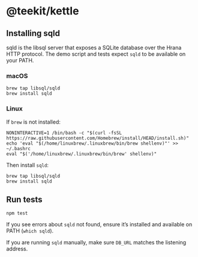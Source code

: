 # @teekit/kettle

## Installing sqld

sqld is the libsql server that exposes a SQLite database over the
Hrana HTTP protocol. The demo script and tests expect `sqld` to be
available on your PATH.

### macOS

```
brew tap libsql/sqld
brew install sqld
```

### Linux

If `brew` is not installed:
```
NONINTERACTIVE=1 /bin/bash -c "$(curl -fsSL https://raw.githubusercontent.com/Homebrew/install/HEAD/install.sh)"
echo 'eval "$(/home/linuxbrew/.linuxbrew/bin/brew shellenv)"' >> ~/.bashrc
eval "$('/home/linuxbrew/.linuxbrew/bin/brew' shellenv)"
```

Then install `sqld`:
```
brew tap libsql/sqld
brew install sqld
```

## Run tests

```
npm test
```

If you see errors about `sqld` not found, ensure it’s installed and
available on PATH (`which sqld`).

If you are running `sqld` manually, make sure `DB_URL` matches the
listening address.